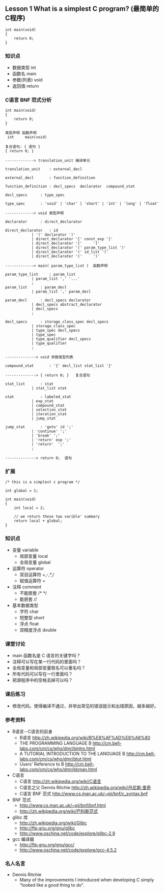 ## Lesson 1 What is a simplest C program? (最简单的C程序)
	int main(void)
	{
		return 0;
	}

### 知识点
* 数据类型 int 
* 函数名 main 
* 参数(列表) void 
* 返回值 return 

### C语言 BNF 范式分析
	
	int main(void)
	{
		return 0;
	}
	
	类型声明 函数声明
	 int     main(void)
	 
	复合语句: { 语句 }
	{ return 0; }
	
	-------------> translation_unit 编译单元
	
	translation_unit	: external_decl
	
	external_decl		: function_definition
	
	function_definition	: decl_specs  declarator  compound_stat
				
	decl_specs		: type_spec
	
	type_spec		: 'void' | 'char' | 'short' | 'int' | 'long' | 'float'
	
	-------------> void	类型声明
	
	declarator		: direct_declarator
	
	direct_declarator	: id
				| '(' declarator ')'
				| direct_declarator '[' const_exp ']'
				| direct_declarator '['		']'
				| direct_declarator '(' param_type_list ')'
				| direct_declarator '(' id_list ')'
				| direct_declarator '('		')'
	
	-------------> main( param_type_list )	函数声明
	
	param_type_list		: param_list
				| param_list ',' '...'
				;
	param_list		: param_decl
				| param_list ',' param_decl
	
	param_decl		: decl_specs declarator
				| decl_specs abstract_declarator
				| decl_specs
				;
	
	decl_specs		: storage_class_spec decl_specs
				| storage_class_spec
				| type_spec decl_specs
				| type_spec
				| type_qualifier decl_specs
				| type_qualifier
				;
	
	--------------> void 参数类型列表
	
	compound_stat		: '{' decl_list stat_list '}'
	
	--------------> { return 0; }	复合语句
	
	stat_list		: stat
				| stat_list stat
	
	stat			: labeled_stat
				| exp_stat
				| compound_stat
				| selection_stat
				| iteration_stat
				| jump_stat
	
	jump_stat		: 'goto' id ';'
				| 'continue' ';'
				| 'break' ';'
				| 'return' exp ';'
				| 'return'	';'
				;
	
	--------------> return 0;  语句

### 扩展

	/* this is a simplest c program */

	int global = 1;

	int main(void)
	{
		int local = 2;

		// we return these two varible' summary 
		return local + global;
	}
	
### 知识点
* 变量 variable
	- 局部变量 local
	- 全局变量 global
* 运算符 operator
	- 双目运算符 +,-,*,/
	- 赋值运算符 =
* 注释 comment 
	- 不能嵌套 /* */
	- 能嵌套 //
* 基本数据类型 
	- 字符 char
	- 短整型 short
	- 浮点 float 
	- 双精度浮点 double
	
### 课堂讨论
* main 函数名是 C 语言的关键字吗？
* 注释可以写在某一行代码的里面吗？
* 全局变量和局部变量取名可以重名吗？
* 所有代码可以写在一行里面吗？
* 把源程序中的空格去掉可以吗？ 
	
### 课后练习
* 修改代码，使得编译不通过，并举出常见的错误提示和出错原因，越多越好。
	
### 参考资料
* B语言--C语言的前身
	- B语言 <http://zh.wikipedia.org/wiki/B%E8%AF%AD%E8%A8%80>
	- THE PROGRAMMING LANGUAGE B <http://cm.bell-labs.com/cm/cs/who/dmr/bintro.html>
	- A TUTORIAL INTRODUCTION TO THE LANGUAGE B <http://cm.bell-labs.com/cm/cs/who/dmr/btut.html>
	- Users' Reference to B <http://cm.bell-labs.com/cm/cs/who/dmr/kbman.html>
* C语言
	* C语言 <http://zh.wikipedia.org/wiki/C语言> 	
	* C语言之父 Dennis Ritchie <http://zh.wikipedia.org/wiki/丹尼斯·里奇>
	* C语言 BNF 范式 <http://www.cs.man.ac.uk/~pjj/bnf/c_syntax.bnf>	
* BNF 范式
	- <http://www.cs.man.ac.uk/~pjj/bnf/bnf.html>
	- <http://zh.wikipedia.org/wiki/巴科斯范式>
* glibc 库
	- <http://zh.wikipedia.org/wiki/Glibc>
	- <http://ftp.gnu.org/gnu/glibc>
	- <http://www.oschina.net/code/explore/glibc-2.9>
* gcc 编译器
	- <http://ftp.gnu.org/gnu/gcc/>
	- <http://www.oschina.net/code/explore/gcc-4.5.2>
	
### 名人名言
* Dennis Ritchie
	- Many of the improvements I introduced when developing C simply “looked like a good thing to do”. 

